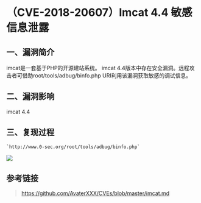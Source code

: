 （CVE-2018-20607）Imcat 4.4 敏感信息泄露
========================================

一、漏洞简介
------------

imcat是一套基于PHP的开源建站系统。 imcat
4.4版本中存在安全漏洞。远程攻击者可借助root/tools/adbug/binfo.php
URI利用该漏洞获取敏感的调试信息。

二、漏洞影响
------------

imcat 4.4

三、复现过程
------------

    `http://www.0-sec.org/root/tools/adbug/binfo.php`

![](/Users/aresx/Documents/VulWiki/.resource/(CVE-2018-20607)Imcat4.4敏感信息泄露/media/rId24.png)

参考链接
--------

> <https://github.com/AvaterXXX/CVEs/blob/master/imcat.md>
